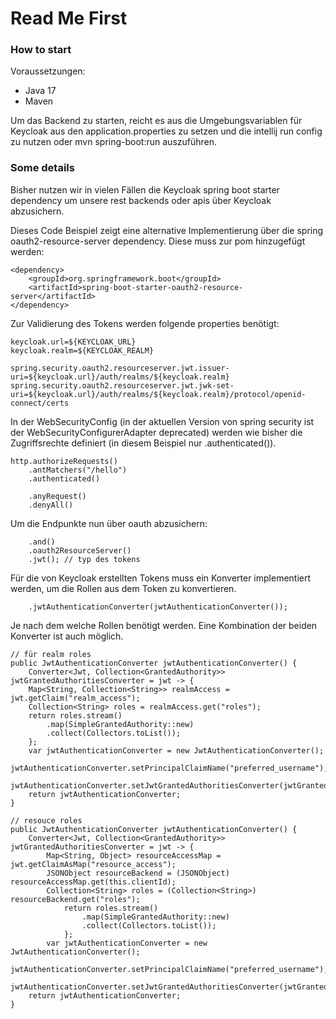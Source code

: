 # Read Me First

### How to start

Voraussetzungen: 
* Java 17
* Maven

Um das Backend zu starten, reicht es aus die Umgebungsvariablen für Keycloak aus den application.properties zu setzen 
und die intellij run config zu nutzen oder mvn spring-boot:run auszuführen. 

### Some details

Bisher nutzen wir in vielen Fällen  die Keycloak spring boot starter dependency um unsere rest backends oder apis über
Keycloak abzusichern.

Dieses Code Beispiel zeigt eine alternative Implementierung über die spring oauth2-resource-server dependency. 
Diese muss zur pom hinzugefügt werden:

    <dependency>
        <groupId>org.springframework.boot</groupId>
        <artifactId>spring-boot-starter-oauth2-resource-server</artifactId>
    </dependency>

Zur Validierung des Tokens werden folgende properties benötigt: 

    keycloak.url=${KEYCLOAK_URL}
    keycloak.realm=${KEYCLOAK_REALM}
    
    spring.security.oauth2.resourceserver.jwt.issuer-uri=${keycloak.url}/auth/realms/${keycloak.realm}
    spring.security.oauth2.resourceserver.jwt.jwk-set-uri=${keycloak.url}/auth/realms/${keycloak.realm}/protocol/openid-connect/certs

In der WebSecurityConfig (in der aktuellen Version von spring security ist der WebSecurityConfigurerAdapter deprecated) 
werden wie bisher die Zugriffsrechte definiert (in diesem Beispiel nur .authenticated()).

    http.authorizeRequests()
        .antMatchers("/hello")
        .authenticated()

        .anyRequest()
        .denyAll()

Um die Endpunkte nun über oauth abzusichern: 

        .and()
        .oauth2ResourceServer()
        .jwt(); // typ des tokens

Für die von Keycloak erstellten Tokens muss ein Konverter implementiert werden, um die Rollen aus dem Token zu konvertieren. 

        .jwtAuthenticationConverter(jwtAuthenticationConverter());

Je nach dem welche Rollen benötigt werden. Eine Kombination der beiden Konverter ist auch möglich.

    // für realm roles
    public JwtAuthenticationConverter jwtAuthenticationConverter() {
        Converter<Jwt, Collection<GrantedAuthority>> jwtGrantedAuthoritiesConverter = jwt -> {
        Map<String, Collection<String>> realmAccess = jwt.getClaim("realm_access");
        Collection<String> roles = realmAccess.get("roles");
        return roles.stream()
            .map(SimpleGrantedAuthority::new)
            .collect(Collectors.toList());
        };
        var jwtAuthenticationConverter = new JwtAuthenticationConverter();
        jwtAuthenticationConverter.setPrincipalClaimName("preferred_username");
        jwtAuthenticationConverter.setJwtGrantedAuthoritiesConverter(jwtGrantedAuthoritiesConverter);
		return jwtAuthenticationConverter;
	}

    // resouce roles
    public JwtAuthenticationConverter jwtAuthenticationConverter() {
        Converter<Jwt, Collection<GrantedAuthority>> jwtGrantedAuthoritiesConverter = jwt -> {
            Map<String, Object> resourceAccessMap = jwt.getClaimAsMap("resource_access");
            JSONObject resourceBackend = (JSONObject) resourceAccessMap.get(this.clientId);
            Collection<String> roles = (Collection<String>) resourceBackend.get("roles");
                return roles.stream()
                    .map(SimpleGrantedAuthority::new)
                    .collect(Collectors.toList());
                };
            var jwtAuthenticationConverter = new JwtAuthenticationConverter();
            jwtAuthenticationConverter.setPrincipalClaimName("preferred_username");
            jwtAuthenticationConverter.setJwtGrantedAuthoritiesConverter(jwtGrantedAuthoritiesConverter);
        return jwtAuthenticationConverter;
    }

